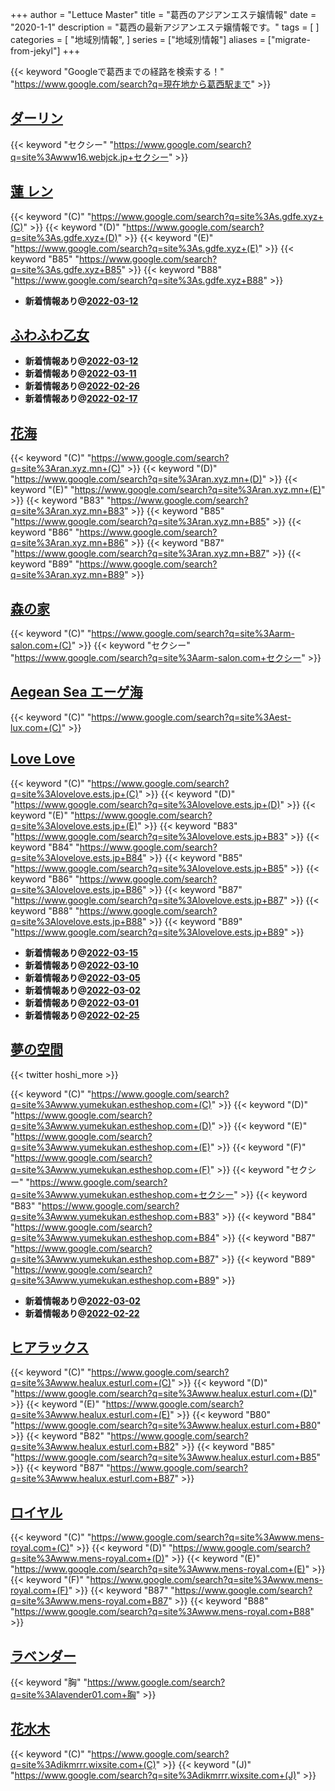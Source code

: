 +++
author = "Lettuce Master"
title = "葛西のアジアンエステ嬢情報"
date = "2020-1-1"
description = "葛西の最新アジアンエステ嬢情報です。"
tags = [
]
categories = [
    "地域別情報",
]
series = ["地域別情報"]
aliases = ["migrate-from-jekyl"]
+++

{{< keyword "Googleで葛西までの経路を検索する！" "https://www.google.com/search?q=現在地から葛西駅まで" >}}

## [ダーリン](http://www16.webjck.jp/)
{{< keyword "セクシー" "https://www.google.com/search?q=site%3Awww16.webjck.jp+セクシー" >}} 

## [蓮 レン](http://s.gdfe.xyz/)
{{< keyword "(C)" "https://www.google.com/search?q=site%3As.gdfe.xyz+(C)" >}} {{< keyword "(D)" "https://www.google.com/search?q=site%3As.gdfe.xyz+(D)" >}} {{< keyword "(E)" "https://www.google.com/search?q=site%3As.gdfe.xyz+(E)" >}} {{< keyword "B85" "https://www.google.com/search?q=site%3As.gdfe.xyz+B85" >}} {{< keyword "B88" "https://www.google.com/search?q=site%3As.gdfe.xyz+B88" >}} 

- **新着情報あり@[2022-03-12](/post/2022-03-12)**
## [ふわふわ乙女](http://es-neko.xyz/)


- **新着情報あり@[2022-03-12](/post/2022-03-12)**
- **新着情報あり@[2022-03-11](/post/2022-03-11)**
- **新着情報あり@[2022-02-26](/post/2022-02-26)**
- **新着情報あり@[2022-02-17](/post/2022-02-17)**
## [花海](http://ran.xyz.mn/)
{{< keyword "(C)" "https://www.google.com/search?q=site%3Aran.xyz.mn+(C)" >}} {{< keyword "(D)" "https://www.google.com/search?q=site%3Aran.xyz.mn+(D)" >}} {{< keyword "(E)" "https://www.google.com/search?q=site%3Aran.xyz.mn+(E)" >}} {{< keyword "B83" "https://www.google.com/search?q=site%3Aran.xyz.mn+B83" >}} {{< keyword "B85" "https://www.google.com/search?q=site%3Aran.xyz.mn+B85" >}} {{< keyword "B86" "https://www.google.com/search?q=site%3Aran.xyz.mn+B86" >}} {{< keyword "B87" "https://www.google.com/search?q=site%3Aran.xyz.mn+B87" >}} {{< keyword "B89" "https://www.google.com/search?q=site%3Aran.xyz.mn+B89" >}} 

## [森の家](http://arm-salon.com/)
{{< keyword "(C)" "https://www.google.com/search?q=site%3Aarm-salon.com+(C)" >}} {{< keyword "セクシー" "https://www.google.com/search?q=site%3Aarm-salon.com+セクシー" >}} 

## [Aegean Sea エーゲ海](http://est-lux.com/)
{{< keyword "(C)" "https://www.google.com/search?q=site%3Aest-lux.com+(C)" >}} 

## [Love Love](https://lovelove.ests.jp/)
{{< keyword "(C)" "https://www.google.com/search?q=site%3Alovelove.ests.jp+(C)" >}} {{< keyword "(D)" "https://www.google.com/search?q=site%3Alovelove.ests.jp+(D)" >}} {{< keyword "(E)" "https://www.google.com/search?q=site%3Alovelove.ests.jp+(E)" >}} {{< keyword "B83" "https://www.google.com/search?q=site%3Alovelove.ests.jp+B83" >}} {{< keyword "B84" "https://www.google.com/search?q=site%3Alovelove.ests.jp+B84" >}} {{< keyword "B85" "https://www.google.com/search?q=site%3Alovelove.ests.jp+B85" >}} {{< keyword "B86" "https://www.google.com/search?q=site%3Alovelove.ests.jp+B86" >}} {{< keyword "B87" "https://www.google.com/search?q=site%3Alovelove.ests.jp+B87" >}} {{< keyword "B88" "https://www.google.com/search?q=site%3Alovelove.ests.jp+B88" >}} {{< keyword "B89" "https://www.google.com/search?q=site%3Alovelove.ests.jp+B89" >}} 

- **新着情報あり@[2022-03-15](/post/2022-03-15)**
- **新着情報あり@[2022-03-10](/post/2022-03-10)**
- **新着情報あり@[2022-03-05](/post/2022-03-05)**
- **新着情報あり@[2022-03-02](/post/2022-03-02)**
- **新着情報あり@[2022-03-01](/post/2022-03-01)**
- **新着情報あり@[2022-02-25](/post/2022-02-25)**
## [夢の空間](http://www.yumekukan.estheshop.com/)


{{< twitter hoshi_more >}}

{{< keyword "(C)" "https://www.google.com/search?q=site%3Awww.yumekukan.estheshop.com+(C)" >}} {{< keyword "(D)" "https://www.google.com/search?q=site%3Awww.yumekukan.estheshop.com+(D)" >}} {{< keyword "(E)" "https://www.google.com/search?q=site%3Awww.yumekukan.estheshop.com+(E)" >}} {{< keyword "(F)" "https://www.google.com/search?q=site%3Awww.yumekukan.estheshop.com+(F)" >}} {{< keyword "セクシー" "https://www.google.com/search?q=site%3Awww.yumekukan.estheshop.com+セクシー" >}} {{< keyword "B83" "https://www.google.com/search?q=site%3Awww.yumekukan.estheshop.com+B83" >}} {{< keyword "B84" "https://www.google.com/search?q=site%3Awww.yumekukan.estheshop.com+B84" >}} {{< keyword "B87" "https://www.google.com/search?q=site%3Awww.yumekukan.estheshop.com+B87" >}} {{< keyword "B89" "https://www.google.com/search?q=site%3Awww.yumekukan.estheshop.com+B89" >}} 

- **新着情報あり@[2022-03-02](/post/2022-03-02)**
- **新着情報あり@[2022-02-22](/post/2022-02-22)**
## [ヒアラックス](http://www.healux.esturl.com/)
{{< keyword "(C)" "https://www.google.com/search?q=site%3Awww.healux.esturl.com+(C)" >}} {{< keyword "(D)" "https://www.google.com/search?q=site%3Awww.healux.esturl.com+(D)" >}} {{< keyword "(E)" "https://www.google.com/search?q=site%3Awww.healux.esturl.com+(E)" >}} {{< keyword "B80" "https://www.google.com/search?q=site%3Awww.healux.esturl.com+B80" >}} {{< keyword "B82" "https://www.google.com/search?q=site%3Awww.healux.esturl.com+B82" >}} {{< keyword "B85" "https://www.google.com/search?q=site%3Awww.healux.esturl.com+B85" >}} {{< keyword "B87" "https://www.google.com/search?q=site%3Awww.healux.esturl.com+B87" >}} 

## [ロイヤル](http://www.mens-royal.com/)
{{< keyword "(C)" "https://www.google.com/search?q=site%3Awww.mens-royal.com+(C)" >}} {{< keyword "(D)" "https://www.google.com/search?q=site%3Awww.mens-royal.com+(D)" >}} {{< keyword "(E)" "https://www.google.com/search?q=site%3Awww.mens-royal.com+(E)" >}} {{< keyword "(F)" "https://www.google.com/search?q=site%3Awww.mens-royal.com+(F)" >}} {{< keyword "B87" "https://www.google.com/search?q=site%3Awww.mens-royal.com+B87" >}} {{< keyword "B88" "https://www.google.com/search?q=site%3Awww.mens-royal.com+B88" >}} 

## [ラベンダー](http://lavender01.com/)
{{< keyword "胸" "https://www.google.com/search?q=site%3Alavender01.com+胸" >}} 

## [花水木](https://dikmrrr.wixsite.com/hanakimizu)
{{< keyword "(C)" "https://www.google.com/search?q=site%3Adikmrrr.wixsite.com+(C)" >}} {{< keyword "(J)" "https://www.google.com/search?q=site%3Adikmrrr.wixsite.com+(J)" >}} 

